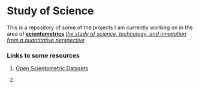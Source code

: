 # Study of Science 


This is a repository of some of the projects I am currently working on in the area of **[scientometrics](https://en.wikipedia.org/wiki/Scientometrics)** *[the study of science, technology, and innovation from a quantitative perspective](https://arxiv.org/abs/1208.4566)* 


### Links to some resources

1. [Open Scientometric Datasets](https://github.com/almugabo/open_scientometrics/wiki/Open-datasets)

2.



